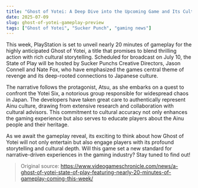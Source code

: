 ```yaml
---
title: "Ghost of Yotei: A Deep Dive into the Upcoming Game and Its Cultural Significance"
date: 2025-07-09
slug: ghost-of-yotei-gameplay-preview
tags: ["Ghost of Yotei", "Sucker Punch", "gaming news"]
---
```


This week, PlayStation is set to unveil nearly 20 minutes of gameplay for the highly anticipated Ghost of Yotei, a title that promises to blend thrilling action with rich cultural storytelling. Scheduled for broadcast on July 10, the State of Play will be hosted by Sucker Punchs Creative Directors, Jason Connell and Nate Fox, who have emphasized the games central theme of revenge and its deep-rooted connections to Japanese culture.

The narrative follows the protagonist, Atsu, as she embarks on a quest to confront the Yotei Six, a notorious group responsible for widespread chaos in Japan. The developers have taken great care to authentically represent Ainu culture, drawing from extensive research and collaboration with cultural advisors. This commitment to cultural accuracy not only enhances the gaming experience but also serves to educate players about the Ainu people and their heritage.

As we await the gameplay reveal, its exciting to think about how Ghost of Yotei will not only entertain but also engage players with its profound storytelling and cultural depth. Will this game set a new standard for narrative-driven experiences in the gaming industry? Stay tuned to find out!
> Original source: https://www.videogameschronicle.com/news/a-ghost-of-yotei-state-of-play-featuring-nearly-20-minutes-of-gameplay-coming-this-week/